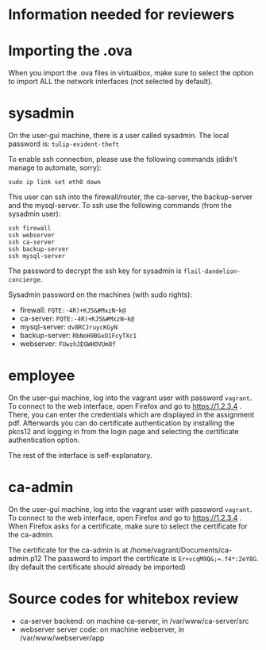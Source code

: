 # Information needed for reviewers

# Importing the .ova
When you import the .ova files in virtualbox, make sure to select the option to import ALL the network interfaces (not selected by default).

# sysadmin
On the user-gui machine, there is a user called sysadmin.
The local password is: `tulip-evident-theft`

To enable ssh connection, please use the following commands (didn't manage to automate, sorry):
```
sudo ip link set eth0 down
```

This user can ssh into the firewall/router, the ca-server, the backup-server and the mysql-server.
To ssh use the following commands (from the sysadmin user):
```
ssh firewall
ssh webserver
ssh ca-server
ssh backup-server
ssh mysql-server
```
The password to decrypt the ssh key for sysadmin is `flail-dandelion-concierge`.

Sysadmin password on the machines (with sudo rights):
- firewall: `FQTE:-4R)+KJ5&#MxzN~k@`
- ca-server: `FQTE:-4R)+KJ5&#MxzN~k@`
- mysql-server: `dv8RCJruycKGyN`
- backup-server: `RbNoH9BGxO1FcyTXc1`
- webserver: `FUwzhJEGWHOVUm8f`

# employee
On the user-gui machine, log into the vagrant user with password `vagrant`.
To connect to the web interface, open Firefox and go to https://1.2.3.4 . There, you can enter the credentials which are displayed in the assignment pdf. Afterwards you can do certificate authentication by installing the pkcs12 and logging in from the login page and selecting the certificate authentication option.

The rest of the interface is self-explanatory.

# ca-admin
On the user-gui machine, log into the vagrant user with password `vagrant`.
To connect to the web interface, open Firefox and go to https://1.2.3.4 . When Firefox asks for a certificate, make sure to select the certificate for the ca-admin. 

The certificate for the ca-admin is at /home/vagrant/Documents/ca-admin.p12
The password to import the certificate is `Er+vcqM9Q&;=.f4*:2eY8G`.
(by default the certificate should already be imported)

# Source codes for whitebox review
- ca-server backend: on machine ca-server, in /var/www/ca-server/src
- webserver server code: on machine webserver, in /var/www/webserver/app